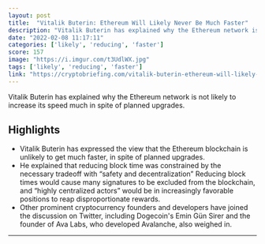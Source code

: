 ```yaml
---
layout: post
title:  "Vitalik Buterin: Ethereum Will Likely Never Be Much Faster"
description: "Vitalik Buterin has explained why the Ethereum network is not likely to increase its speed much in spite of planned upgrades."
date: "2022-02-08 11:17:11"
categories: ['likely', 'reducing', 'faster']
score: 157
image: "https://i.imgur.com/t3UdlWX.jpg"
tags: ['likely', 'reducing', 'faster']
link: "https://cryptobriefing.com/vitalik-buterin-ethereum-will-likely-never-be-much-faster/?utm_source=main_feed&amp;utm_medium=rss"
---
```


Vitalik Buterin has explained why the Ethereum network is not likely to increase its speed much in spite of planned upgrades.

## Highlights

- Vitalik Buterin has expressed the view that the Ethereum blockchain is unlikely to get much faster, in spite of planned upgrades.
- He explained that reducing block time was constrained by the necessary tradeoff with “safety and decentralization” Reducing block times would cause many signatures to be excluded from the blockchain, and “highly centralized actors” would be in increasingly favorable positions to reap disproportionate rewards.
- Other prominent cryptocurrency founders and developers have joined the discussion on Twitter, including Dogecoin's Emi̇n Gün Si̇rer and the founder of Ava Labs, who developed Avalanche, also weighed in.

---
